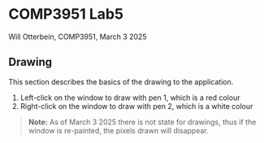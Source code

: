 # COMP3951 Lab5
Will Otterbein, COMP3951, March 3 2025

## Drawing
This section describes the basics of the drawing to the application.

1. Left-click on the window to draw with pen 1, which is a red colour
2. Right-click on the window to draw with pen 2, which is a white colour

> **Note:** As of March 3 2025 there is not state for drawings, thus if the window is re-painted, the pixels drawn will disappear.
